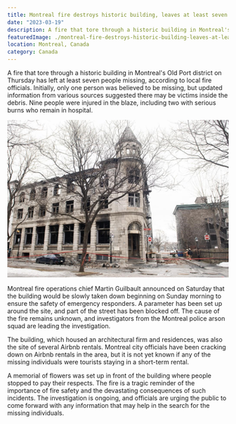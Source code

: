 ```yaml
---
title: Montreal fire destroys historic building, leaves at least seven missing
date: "2023-03-19"
description: A fire that tore through a historic building in Montreal's Old Port district on Thursday has left at least seven people missing, according to local fire officials. Initially, only one person was believed to be missing, but updated information from various sources suggested there may be victims inside the debris. Nine people were injured in the blaze, including two with serious burns who remain in hospital.
featuredImage: ./montreal-fire-destroys-historic-building-leaves-at-least-seven-missing.jpeg
location: Montreal, Canada
category: Canada
---
```




A fire that tore through a historic building in Montreal's Old Port district on Thursday has left at least seven people missing, according to local fire officials. Initially, only one person was believed to be missing, but updated information from various sources suggested there may be victims inside the debris. Nine people were injured in the blaze, including two with serious burns who remain in hospital.

![montreal-fire-destroys-historic-building-leaves-at-least-seven-missing](./montreal-fire-destroys-historic-building-leaves-at-least-seven-missing.jpeg)


Montreal fire operations chief Martin Guilbault announced on Saturday that the building would be slowly taken down beginning on Sunday morning to ensure the safety of emergency responders. A parameter has been set up around the site, and part of the street has been blocked off. The cause of the fire remains unknown, and investigators from the Montreal police arson squad are leading the investigation.

The building, which housed an architectural firm and residences, was also the site of several Airbnb rentals. Montreal city officials have been cracking down on Airbnb rentals in the area, but it is not yet known if any of the missing individuals were tourists staying in a short-term rental.

A memorial of flowers was set up in front of the building where people stopped to pay their respects. The fire is a tragic reminder of the importance of fire safety and the devastating consequences of such incidents. The investigation is ongoing, and officials are urging the public to come forward with any information that may help in the search for the missing individuals.



